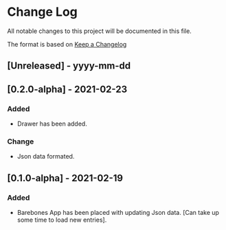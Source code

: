 
# Change Log
All notable changes to this project will be documented in this file.
 
The format is based on [Keep a Changelog](http://keepachangelog.com/)

## [Unreleased] - yyyy-mm-dd


## [0.2.0-alpha] - 2021-02-23
### Added
- Drawer has been added. 
### Change
- Json data formated.

## [0.1.0-alpha] - 2021-02-19
### Added
- Barebones App has been placed with updating Json data. [Can take up some time to load new entries].
